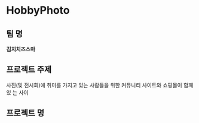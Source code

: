 # HobbyPhoto

## 팀 명
**김치치즈스마**

## 프로젝트 주제
사진(및 전시회)에 취미를 가지고 있는 사람들을 위한 커뮤니티 사이트와 쇼핑몰이 함께 있
는 사이

## 프로젝트 명
